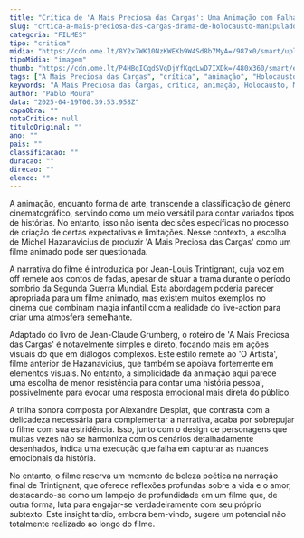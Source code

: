 ```yaml
---
title: "Crítica de 'A Mais Preciosa das Cargas': Uma Animação com Falhas Emocionais"
slug: "crtica-a-mais-preciosa-das-cargas-drama-de-holocausto-manipulador-menos-na-poesia"
categoria: "FILMES"
tipo: "critica"
midia: "https://cdn.ome.lt/8Y2x7WK10NzKWEKb9W4Sd8b7MyA=/987x0/smart/uploads/conteudo/fotos/cargoes_topo.png"
tipoMidia: "imagem"
thumb: "https://cdn.ome.lt/P4HBgICqdSVqDjYfKqdLwD7IXDk=/480x360/smart/extras/conteudos/cargoes_topo.png"
tags: ["A Mais Preciosa das Cargas", "crítica", "animação", "Holocausto", "Michel Hazanavicius", "Alexandre Desplat", "Jean-Louis Trintignant"]
keywords: "A Mais Preciosa das Cargas, crítica, animação, Holocausto, Michel Hazanavicius, Alexandre Desplat, Jean-Louis Trintignant"
author: "Pablo Moura"
data: "2025-04-19T00:39:53.958Z"
capaObra: ""
notaCritico: null
tituloOriginal: ""
ano: ""
pais: ""
classificacao: ""
duracao: ""
direcao: ""
elenco: ""
---
```


A animação, enquanto forma de arte, transcende a classificação de gênero cinematográfico, servindo como um meio versátil para contar variados tipos de histórias. No entanto, isso não isenta decisões específicas no processo de criação de certas expectativas e limitações. Nesse contexto, a escolha de Michel Hazanavicius de produzir 'A Mais Preciosa das Cargas' como um filme animado pode ser questionada.

A narrativa do filme é introduzida por Jean-Louis Trintignant, cuja voz em off remete aos contos de fadas, apesar de situar a trama durante o período sombrio da Segunda Guerra Mundial. Esta abordagem poderia parecer apropriada para um filme animado, mas existem muitos exemplos no cinema que combinam magia infantil com a realidade do live-action para criar uma atmosfera semelhante.

Adaptado do livro de Jean-Claude Grumberg, o roteiro de 'A Mais Preciosa das Cargas' é notavelmente simples e direto, focando mais em ações visuais do que em diálogos complexos. Este estilo remete ao 'O Artista', filme anterior de Hazanavicius, que também se apoiava fortemente em elementos visuais. No entanto, a simplicidade da animação aqui parece uma escolha de menor resistência para contar uma história pessoal, possivelmente para evocar uma resposta emocional mais direta do público.

A trilha sonora composta por Alexandre Desplat, que contrasta com a delicadeza necessária para complementar a narrativa, acaba por sobrepujar o filme com sua estridência. Isso, junto com o design de personagens que muitas vezes não se harmoniza com os cenários detalhadamente desenhados, indica uma execução que falha em capturar as nuances emocionais da história.

No entanto, o filme reserva um momento de beleza poética na narração final de Trintignant, que oferece reflexões profundas sobre a vida e o amor, destacando-se como um lampejo de profundidade em um filme que, de outra forma, luta para engajar-se verdadeiramente com seu próprio subtexto. Este insight tardio, embora bem-vindo, sugere um potencial não totalmente realizado ao longo do filme.